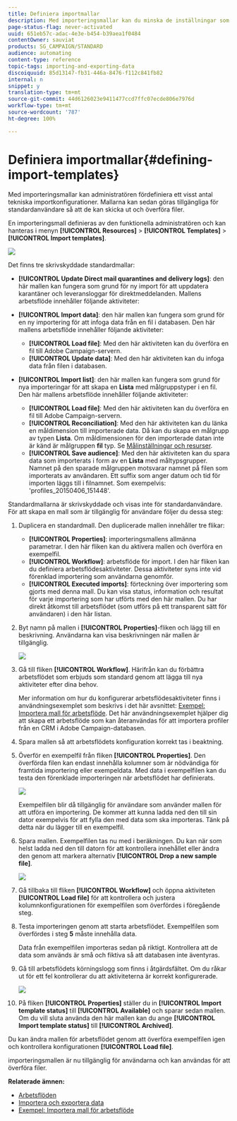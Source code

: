 ```yaml
---
title: Definiera importmallar
description: Med importeringsmallar kan du minska de inställningar som krävs och importera data snabbare.
page-status-flag: never-activated
uuid: 651eb57c-adac-4e3e-b454-b39aea1f0484
contentOwner: sauviat
products: SG_CAMPAIGN/STANDARD
audience: automating
content-type: reference
topic-tags: importing-and-exporting-data
discoiquuid: 85d13147-fb31-446a-8476-f112c841fb82
internal: n
snippet: y
translation-type: tm+mt
source-git-commit: 44d6126023e9411477ccd7ffc07ecde806e7976d
workflow-type: tm+mt
source-wordcount: '787'
ht-degree: 100%

---
```



# Definiera importmallar{#defining-import-templates}

Med importeringsmallar kan administratören fördefiniera ett visst antal tekniska importkonfigurationer.  Mallarna kan sedan göras tillgängliga för standardanvändare så att de kan skicka ut och överföra filer.

En importeringsmall definieras av den funktionella administratören och kan hanteras i menyn **[!UICONTROL Resources]** > **[!UICONTROL Templates]** > **[!UICONTROL Import templates]**.

![](assets/import_template_list.png)

Det finns tre skrivskyddade standardmallar:

* **[!UICONTROL Update Direct mail quarantines and delivery logs]**: den här mallen kan fungera som grund för ny import för att uppdatera karantäner och leveransloggar för direktmeddelanden. Mallens arbetsflöde innehåller följande aktiviteter:
* **[!UICONTROL Import data]**: den här mallen kan fungera som grund för en ny importering för att infoga data från en fil i databasen.  Den här mallens arbetsflöde innehåller följande aktiviteter:

   * **[!UICONTROL Load file]**: Med den här aktiviteten kan du överföra en fil till Adobe Campaign-servern.
   * **[!UICONTROL Update data]**: Med den här aktiviteten kan du infoga data från filen i databasen.

* **[!UICONTROL Import list]**: den här mallen kan fungera som grund för nya importeringar för att skapa en **Lista** med målgruppstyper i en fil.  Den här mallens arbetsflöde innehåller följande aktiviteter:

   * **[!UICONTROL Load file]**: Med den här aktiviteten kan du överföra en fil till Adobe Campaign-servern.
   * **[!UICONTROL Reconciliation]**: Med den här aktiviteten kan du länka en måldimension till importerade data.  Då kan du skapa en målgrupp av typen **Lista**.  Om måldimensionen för den importerade datan inte är känd är målgruppen **fil** typ.  Se [Målinställningar och resurser](../../automating/using/query.md#targeting-dimensions-and-resources).
   * **[!UICONTROL Save audience]**: Med den här aktiviteten kan du spara data som importerats i form av en **Lista** med måltypsgrupper.  Namnet på den sparade målgruppen motsvarar namnet på filen som importerats av användaren. Ett suffix som anger datum och tid för importen läggs till i filnamnet.  Som exempelvis: &#39;profiles_20150406_151448&#39;.

Standardmallarna är skrivskyddade och visas inte för standardanvändare.  För att skapa en mall som är tillgänglig för användare följer du dessa steg:

1. Duplicera en standardmall.  Den duplicerade mallen innehåller tre flikar:

   * **[!UICONTROL Properties]**: importeringsmallens allmänna parametrar.  I den här fliken kan du aktivera mallen och överföra en exempelfil.
   * **[!UICONTROL Workflow]**: arbetsflöde för import.  I den här fliken kan du definiera arbetsflödesaktiviteter.  Dessa aktiviteter syns inte vid förenklad importering som användarna genomför.
   * **[!UICONTROL Executed imports]**: förteckning över importering som gjorts med denna mall.  Du kan visa status, information och resultat för varje importering som har utförts med den här mallen.  Du har direkt åtkomst till arbetsflödet (som utförs på ett transparent sätt för användaren) i den här listan.

1. Byt namn på mallen i **[!UICONTROL Properties]**-fliken och lägg till en beskrivning.  Användarna kan visa beskrivningen när mallen är tillgänglig.

   ![](assets/simplified_import_model1.png)

1. Gå till fliken **[!UICONTROL Workflow]**. Härifrån kan du förbättra arbetsflödet som erbjuds som standard genom att lägga till nya aktiviteter efter dina behov.

   Mer information om hur du konfigurerar arbetsflödesaktiviteter finns i användningsexemplet som beskrivs i det här avsnittet: [Exempel: Importera mall för arbetsflöde](../../automating/using/creating-import-workflow-templates.md).  Det här användningsexemplet hjälper dig att skapa ett arbetsflöde som kan återanvändas för att importera profiler från en CRM i Adobe Campaign-databasen.

1. Spara mallen så att arbetsflödets konfiguration korrekt tas i beaktning.
1. Överför en exempelfil från fliken **[!UICONTROL Properties]**.  Den överförda filen kan endast innehålla kolumner som är nödvändiga för framtida importering eller exempeldata.  Med data i exempelfilen kan du testa den förenklade importeringen när arbetsflödet har definierats.

   ![](assets/import_template_sample.png)

   Exempelfilen blir då tillgänglig för användare som använder mallen för att utföra en importering.  De kommer att kunna ladda ned den till sin dator exempelvis för att fylla den med data som ska importeras.  Tänk på detta när du lägger till en exempelfil.

1. Spara mallen.  Exempelfilen tas nu med i beräkningen.  Du kan när som helst ladda ned den till datorn för att kontrollera innehållet eller ändra den genom att markera alternativ **[!UICONTROL Drop a new sample file]**.

   ![](assets/simplified_import_model2.png)

1. Gå tillbaka till fliken **[!UICONTROL Workflow]** och öppna aktiviteten **[!UICONTROL Load file]** för att kontrollera och justera kolumnkonfigurationen för exempelfilen som överfördes i föregående steg.
1. Testa importeringen genom att starta arbetsflödet.  Exempelfilen som överfördes i steg **5** måste innehålla data.

   Data från exempelfilen importeras sedan på riktigt.  Kontrollera att de data som används är små och fiktiva så att databasen inte äventyras.

1. Gå till arbetsflödets körningslogg som finns i åtgärdsfältet.  Om du råkar ut för ett fel kontrollerar du att aktiviteterna är korrekt konfigurerade.

   ![](assets/simplified_import_model3.png)

1. På fliken **[!UICONTROL Properties]** ställer du in **[!UICONTROL Import template status]** till **[!UICONTROL Available]** och sparar sedan mallen.  Om du vill sluta använda den här mallen kan du ange **[!UICONTROL Import template status]** till **[!UICONTROL Archived]**.

Du kan ändra mallen för arbetsflödet genom att överföra exempelfilen igen och kontrollera konfigurationen **[!UICONTROL Load file]**.

importeringsmallen är nu tillgänglig för användarna och kan användas för att överföra filer.

**Relaterade ämnen:**

* [Arbetsflöden](../../automating/using/get-started-workflows.md)
* [Importera och exportera data](../../automating/using/about-data-import-and-export.md)
* [Exempel: Importera mall för arbetsflöde](../../automating/using/creating-import-workflow-templates.md)

